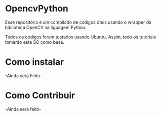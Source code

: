 # OpencvPython

Esse repositório é um compilado de códigos úteis usando o wrapper da biblioteca OpenCV na liguagem Python.

Todos os códigos foram testados usando Ubuntu. Assim, todo os tutoriais tomarão este SO como base.

# Como instalar
-Ainda será Feito-

# Como Contribuir

-Ainda será feito-
